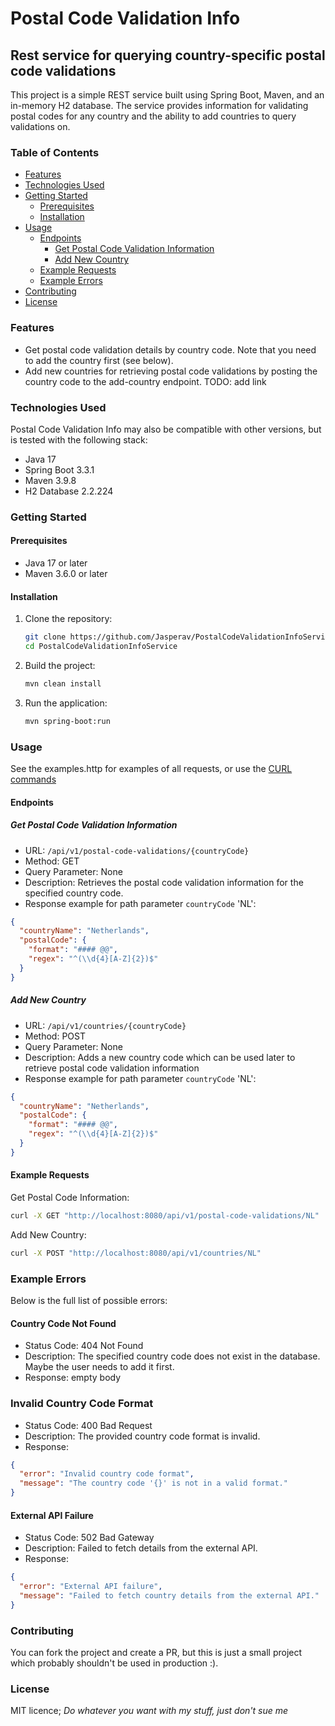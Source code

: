 # Postal Code Validation Info

## Rest service for querying country-specific postal code validations

This project is a simple REST service built using Spring Boot, Maven, and an in-memory H2 database.
The service provides information for validating postal codes for any country and the ability to add countries to query
validations on.

### Table of Contents

- [Features](#features)
- [Technologies Used](#technologies-used)
- [Getting Started](#getting-started)
    - [Prerequisites](#prerequisites)
    - [Installation](#installation)
- [Usage](#usage)
    - [Endpoints](#endpoints)
        - [Get Postal Code Validation Information](#get-postal-code-validation-information)
        - [Add New Country](#add-new-country)
    - [Example Requests](#example-requests)
    - [Example Errors](#example-errors)
- [Contributing](#contributing)
- [License](#license)

### Features

- Get postal code validation details by country code. Note that you need to add the country first (see below).
- Add new countries for retrieving postal code validations by posting the country code to the add-country endpoint.
  TODO: add link

### Technologies Used

Postal Code Validation Info may also be compatible with other versions, but is tested with the following stack:

- Java 17
- Spring Boot 3.3.1
- Maven 3.9.8
- H2 Database 2.2.224

### Getting Started

#### Prerequisites

- Java 17 or later
- Maven 3.6.0 or later

#### Installation

1. Clone the repository:
    ```sh
    git clone https://github.com/Jasperav/PostalCodeValidationInfoService.git
    cd PostalCodeValidationInfoService
    ```

2. Build the project:
    ```sh
    mvn clean install
    ```

3. Run the application:
    ```sh
    mvn spring-boot:run
    ```

### Usage

See the examples.http for examples of all requests, or use the [CURL commands](#example-requests)

#### Endpoints

##### Get Postal Code Validation Information

- URL: `/api/v1/postal-code-validations/{countryCode}`
- Method: GET
- Query Parameter: None
- Description: Retrieves the postal code validation information for the specified country code.
- Response example for path parameter `countryCode` 'NL':

```json
{
  "countryName": "Netherlands",
  "postalCode": {
    "format": "#### @@",
    "regex": "^(\\d{4}[A-Z]{2})$"
  }
}
```

##### Add New Country

- URL: `/api/v1/countries/{countryCode}`
- Method: POST
- Query Parameter: None
- Description: Adds a new country code which can be used later to retrieve postal code validation information
- Response example for path parameter `countryCode` 'NL':

```json
{
  "countryName": "Netherlands",
  "postalCode": {
    "format": "#### @@",
    "regex": "^(\\d{4}[A-Z]{2})$"
  }
}
```

#### Example Requests

Get Postal Code Information:

```sh
curl -X GET "http://localhost:8080/api/v1/postal-code-validations/NL"
```

Add New Country:

```sh
curl -X POST "http://localhost:8080/api/v1/countries/NL"
```

### Example Errors

Below is the full list of possible errors:

#### Country Code Not Found

- Status Code: 404 Not Found
- Description: The specified country code does not exist in the database. Maybe the user needs to add it first.
- Response: empty body

### Invalid Country Code Format

- Status Code: 400 Bad Request
- Description: The provided country code format is invalid.
- Response:

```json
{
  "error": "Invalid country code format",
  "message": "The country code '{}' is not in a valid format."
}
```

#### External API Failure

- Status Code: 502 Bad Gateway
- Description: Failed to fetch details from the external API.
- Response:

```json
{
  "error": "External API failure",
  "message": "Failed to fetch country details from the external API."
}
```

### Contributing

You can fork the project and create a PR, but this is just a small project which probably shouldn't be used in
production :).

### License

MIT licence; _Do whatever you want with my stuff, just don't sue me_
